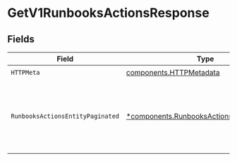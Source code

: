 # GetV1RunbooksActionsResponse


## Fields

| Field                                                                                                   | Type                                                                                                    | Required                                                                                                | Description                                                                                             |
| ------------------------------------------------------------------------------------------------------- | ------------------------------------------------------------------------------------------------------- | ------------------------------------------------------------------------------------------------------- | ------------------------------------------------------------------------------------------------------- |
| `HTTPMeta`                                                                                              | [components.HTTPMetadata](../../models/components/httpmetadata.md)                                      | :heavy_check_mark:                                                                                      | N/A                                                                                                     |
| `RunbooksActionsEntityPaginated`                                                                        | [*components.RunbooksActionsEntityPaginated](../../models/components/runbooksactionsentitypaginated.md) | :heavy_minus_sign:                                                                                      | List all Runbook actions available through your connected integrations                                  |